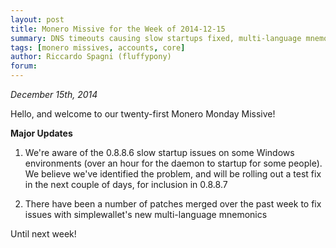 ```yaml
---
layout: post
title: Monero Missive for the Week of 2014-12-15
summary: DNS timeouts causing slow startups fixed, multi-language mnemonic bugs fixed
tags: [monero missives, accounts, core]
author: Riccardo Spagni (fluffypony)
forum: 
---
```


*December 15th, 2014*

Hello, and welcome to our twenty-first Monero Monday Missive!

**Major Updates**

1. We're aware of the 0.8.8.6 slow startup issues on some Windows environments (over an hour for the daemon to startup for some people). We believe we've identified the problem, and will be rolling out a test fix in the next couple of days, for inclusion in 0.8.8.7

2. There have been a number of patches merged over the past week to fix issues with simplewallet's new multi-language mnemonics

Until next week!